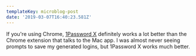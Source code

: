 ```yaml
---
templateKey: microblog-post
date: '2019-03-07T16:40:23.581Z'
---
```


If you're using Chrome, [1Password X](https://support.1password.com/getting-started-1password-x/) definitely works a lot better than the Chrome extension that talks to the Mac app. I was almost never seeing prompts to save my generated logins, but 1Password X works much better.


